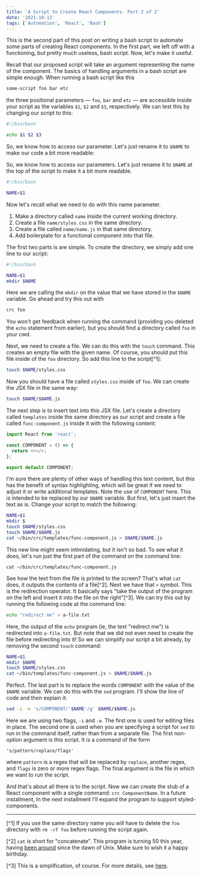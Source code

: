 ```yaml
---
title: 'A Script to Create React Components. Part 2 of 2'
date: '2021-10-13'
tags: ['Automation', 'React', 'Bash']
---
```


This is the second part of this post on writing a bash script to automate some
parts of creating React components. In the first part, we left off with a
functioning, but pretty much useless, bash script. Now, let's make it useful.

Recall that our proposed script will take an argument representing the name of
the component. The basics of handling arguments in a bash script are simple
enough. When running a bash script like this

```bash
some-script foo bar etc
```

the three positional parameters — `foo`, `bar` and `etc` — are accessible inside
your script as the variables `$1`, `$2` and `$3`, respectively. We can test this
by changing our script to this:

```bash
#!/bin/bash

echo $1 $2 $3
```

So, we know how to access our parameter. Let's just rename it to `$NAME` to make our code a bit more readable:

So, we know how to access our parameters. Let's just rename it to `$NAME` at the
top of the script to make it a bit more readable.

```bash
#!/bin/bash

NAME=$1
```

Now let's recall what we need to do with this name parameter.

1. Make a directory called `name` inside the current working directory.
2. Create a file `name/styles.css` in the same directory.
3. Create a file called `name/name.js` in that same directory.
4. Add boilerplate for a functional component into that file.

The first two parts is are simple. To create the directory, we simply add one
line to our script:

```bash
#!/bin/bash

NAME=$1
mkdir $NAME
```

Here we are calling the `mkdir` on the value that we have stored in the `$NAME`
variable. Go ahead and try this out with

```bash
crc foo
```

You won't get feedback when running the command (providing you deleted the `echo`
statement from earlier), but you should find a directory called `foo` in your cwd.

Next, we need to create a file. We can do this with the `touch` command. This
creates an empty file with the given name. Of course, you should put this file
inside of the `foo` directory. So add this line to the script[^1]:

```bash
touch $NAME/styles.css
```

Now you should have a file called `styles.css` inside of `foo`. We can create the
JSX file in the same way:

```bash
touch $NAME/$NAME.js
```

The next step is to insert text into this JSX file. Let's create a directory
called `templates` inside the same directory as our script and create a file
called `func-component.js` inside it with the following content:

```js
import React from 'react';

const COMPONENT = () => {
  return <></>;
};

export default COMPONENT;
```

I'm sure there are plenty of other ways of handling this text content, but this
has the benefit of syntax highlighting, which will be great if we need to adjust
it or write additional templates. Note the use of `COMPONENT` here. This is
intended to be replaced by our `$NAME` variable. But first, let's just insert
the text as is. Change your script to match the following:

```bash
NAME=$1
mkdir $
touch $NAME/styles.css
touch $NAME/$NAME.js
cat ~/bin/crc/templates/func-component.js > $NAME/$NAME.js
```

This new line might seem intimidating, but it isn't so bad. To see what it does,
let's run just the first part of the command on the command line:

```plain
cat ~/bin/crc/templates/func-component.js
```

See how the text from the file is printed to the screen? That's what `cat` does,
it outputs the contents of a file[^2]. Next we have that `>` symbol. This is the
redirection operator. It basically says "take the output of the program on the
left and insert it into the file on the right"[^3]. We can try this out by
running the following code at the command line:

```bash
echo "redirect me" > a-file.txt
```

Here, the output of the `echo` program (ie, the text "redirect me") is
redirected into `a-file.txt`. But note that we did not even need to create the
file before redirecting into it! So we can simplify our script a bit already, by
removing the second `touch` command:

```bash
NAME=$1
mkdir $NAME
touch $NAME/styles.css
cat ~/bin/templates/func-component.js > $NAME/$NAME.js
```

Perfect. The last part is to replace the words `COMPONENT` with the value of the
`$NAME` variable. We can do this with the `sed` program. I'll show the line of
code and then explain it:

```bash
sed -i -e 's/COMPONENT/'$NAME'/g' $NAME/$NAME.js
```

Here we are using two flags, `-i` and `-e`. The first one is used for editing
files in place. The second one is used when you are specifying a script for `sed`
to run in the command itself, rather than from a separate file. The first
non-option argument is this script. It is a command of the form

```plain
's/pattern/replace/flags'
```

where `pattern` is a regex that will be replaced by `replace`, another regex,
and `flags` is zero or more regex flags. The final argument is the file in
which we want to run the script.

And that's about all there is to the script. Now we can create the stub of a
React component with a single command: `crc ComponentName`. In a future
installment, In the next installment I'll expand the program to support
styled-components.

<hr />

[^1] If you use the same directory name you will have to delete the `foo`
directory with `rm -rf foo` before running the script again.

[^2] `cat` is short for "concatenate". This program is turning 50 this year,
having [been around](<https://en.wikipedia.org/wiki/Cat_(Unix)>) since the dawn of
Unix. Make sure to wish it a happy birthday.

[^3] This is a simplification, of course. For more details, see
[here](https://tldp.org/LDP/abs/html/io-redirection.html).
